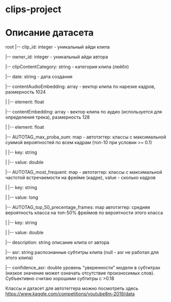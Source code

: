 # clips-project

# Описание датасета

root
 |-- clip_id: integer - уникальный айди клипа
 
 |-- owner_id: integer - уникальный айди автора
 
 |-- clipContentCategory: string - категория клипа (лейбл)
 
 |-- date: string - дата создания
 
 |-- contentAudioEmbedding: array - вектор клипа по нарезке кадров, размерность 1024
 
 |    |-- element: float 
 
 |-- contentEmbedding: array - вектор клипа по аудио (используется для определения трека), размерность 128
 
 |    |-- element: float 
 
 |-- AUTOTAG_max_proba_sum: map - автотэггер: классы с максимальной суммой вероятностей по всем кадрам (топ-10 при условии >= 0.1)
 
 |    |-- key: string
 
 |    |-- value: double 
 
 |-- AUTOTAG_most_frequent: map - автотэггер: классы с максимальной частотой встречаемости на фрейме (кадре), value - сколько кадров
 
 |    |-- key: string
 
 |    |-- value: long 
 
 |-- AUTOTAG_top_50_precentage_frames: map автотэггер: средняя вероятность класса на топ-50% фреймов по вероятности этого класса
 
 |    |-- key: string
 
 |    |-- value: double 
 
 |-- description: string описание клипа от автора
 
 |-- asr: string распознанные субтитры клипа (null - asr не работал для этого клипа)
 
 |-- confidence_asr: double уровень "уверенности" модели в субтитрах (низкое значение может означать отсутствие произносимых слов). Субъективно считаю хорошими субтитры с >0.18
 
 
 Классы и датасет для автотеггера можно посмотреть здесь https://www.kaggle.com/competitions/youtube8m-2019/data
 
 
 
 
